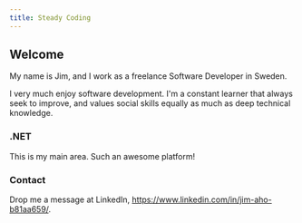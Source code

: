 ```yaml
---
title: Steady Coding
---
```


## Welcome

My name is Jim, and I work as a freelance Software Developer in Sweden.

I very much enjoy software development. I'm a constant learner that always seek to improve, and values social skills
equally as much as deep technical knowledge.

### .NET

This is my main area. Such an awesome platform!

### Contact

Drop me a message at LinkedIn, https://www.linkedin.com/in/jim-aho-b81aa659/.

